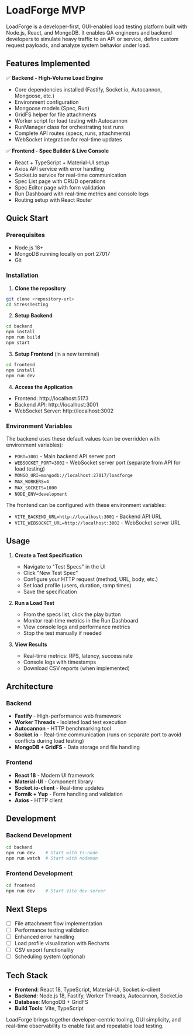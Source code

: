 # LoadForge MVP

LoadForge is a developer-first, GUI-enabled load testing platform built with Node.js, React, and MongoDB. It enables QA engineers and backend developers to simulate heavy traffic to an API or service, define custom request payloads, and analyze system behavior under load.

## Features Implemented

✅ **Backend - High-Volume Load Engine**
- Core dependencies installed (Fastify, Socket.io, Autocannon, Mongoose, etc.)
- Environment configuration
- Mongoose models (Spec, Run)
- GridFS helper for file attachments
- Worker script for load testing with Autocannon
- RunManager class for orchestrating test runs
- Complete API routes (specs, runs, attachments)
- WebSocket integration for real-time updates

✅ **Frontend - Spec Builder & Live Console**
- React + TypeScript + Material-UI setup
- Axios API service with error handling
- Socket.io service for real-time communication
- Spec List page with CRUD operations
- Spec Editor page with form validation
- Run Dashboard with real-time metrics and console logs
- Routing setup with React Router

## Quick Start

### Prerequisites
- Node.js 18+
- MongoDB running locally on port 27017
- Git

### Installation

1. **Clone the repository**
```bash
git clone <repository-url>
cd StressTesting
```

2. **Setup Backend**
```bash
cd backend
npm install
npm run build
npm start
```

3. **Setup Frontend** (in a new terminal)
```bash
cd frontend
npm install
npm run dev
```

4. **Access the Application**
- Frontend: http://localhost:5173
- Backend API: http://localhost:3001
- WebSocket Server: http://localhost:3002

### Environment Variables

The backend uses these default values (can be overridden with environment variables):
- `PORT=3001` - Main backend API server port
- `WEBSOCKET_PORT=3002` - WebSocket server port (separate from API for load testing)
- `MONGO_URI=mongodb://localhost:27017/loadforge`
- `MAX_WORKERS=4`
- `MAX_SOCKETS=1000`
- `NODE_ENV=development`

The frontend can be configured with these environment variables:
- `VITE_BACKEND_URL=http://localhost:3001` - Backend API URL
- `VITE_WEBSOCKET_URL=http://localhost:3002` - WebSocket server URL

## Usage

1. **Create a Test Specification**
   - Navigate to "Test Specs" in the UI
   - Click "New Test Spec"
   - Configure your HTTP request (method, URL, body, etc.)
   - Set load profile (users, duration, ramp times)
   - Save the specification

2. **Run a Load Test**
   - From the specs list, click the play button
   - Monitor real-time metrics in the Run Dashboard
   - View console logs and performance metrics
   - Stop the test manually if needed

3. **View Results**
   - Real-time metrics: RPS, latency, success rate
   - Console logs with timestamps
   - Download CSV reports (when implemented)

## Architecture

### Backend
- **Fastify** - High-performance web framework
- **Worker Threads** - Isolated load test execution
- **Autocannon** - HTTP benchmarking tool
- **Socket.io** - Real-time communication (runs on separate port to avoid conflicts during load testing)
- **MongoDB + GridFS** - Data storage and file handling

### Frontend
- **React 18** - Modern UI framework
- **Material-UI** - Component library
- **Socket.io-client** - Real-time updates
- **Formik + Yup** - Form handling and validation
- **Axios** - HTTP client

## Development

### Backend Development
```bash
cd backend
npm run dev    # Start with ts-node
npm run watch  # Start with nodemon
```

### Frontend Development
```bash
cd frontend
npm run dev    # Start Vite dev server
```

## Next Steps

- [ ] File attachment flow implementation
- [ ] Performance testing validation
- [ ] Enhanced error handling
- [ ] Load profile visualization with Recharts
- [ ] CSV export functionality
- [ ] Scheduling system (optional)

## Tech Stack

- **Frontend**: React 18, TypeScript, Material-UI, Socket.io-client
- **Backend**: Node.js 18, Fastify, Worker Threads, Autocannon, Socket.io
- **Database**: MongoDB + GridFS
- **Build Tools**: Vite, TypeScript

LoadForge brings together developer-centric tooling, GUI simplicity, and real-time observability to enable fast and repeatable load testing.

